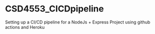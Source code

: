 # CSD4553_CICDpipeline
Setting up a CI/CD pipeline for a NodeJs + Express Project using github actions and Heroku
